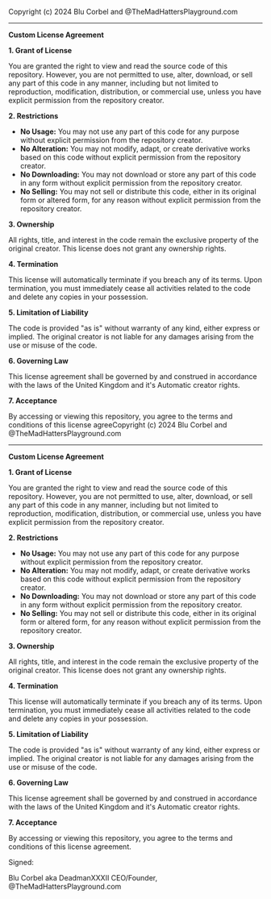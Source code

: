 Copyright (c) 2024 Blu Corbel and @TheMadHattersPlayground.com

---

**Custom License Agreement**

**1. Grant of License**

You are granted the right to view and read the source code of this repository. However, you are not permitted to use, alter, download, or sell any part of this code in any manner, including but not limited to reproduction, modification, distribution, or commercial use, unless you have explicit permission from the repository creator.

**2. Restrictions**

- **No Usage:** You may not use any part of this code for any purpose without explicit permission from the repository creator.
- **No Alteration:** You may not modify, adapt, or create derivative works based on this code without explicit permission from the repository creator.
- **No Downloading:** You may not download or store any part of this code in any form without explicit permission from the repository creator.
- **No Selling:** You may not sell or distribute this code, either in its original form or altered form, for any reason without explicit permission from the repository creator.

**3. Ownership**

All rights, title, and interest in the code remain the exclusive property of the original creator. This license does not grant any ownership rights.

**4. Termination**

This license will automatically terminate if you breach any of its terms. Upon termination, you must immediately cease all activities related to the code and delete any copies in your possession.

**5. Limitation of Liability**

The code is provided "as is" without warranty of any kind, either express or implied. The original creator is not liable for any damages arising from the use or misuse of the code.

**6. Governing Law**

This license agreement shall be governed by and construed in accordance with the laws of the United Kingdom and it's Automatic creator rights.

**7. Acceptance**

By accessing or viewing this repository, you agree to the terms and conditions of this license agreeCopyright (c) 2024 Blu Corbel and @TheMadHattersPlayground.com

---

**Custom License Agreement**

**1. Grant of License**

You are granted the right to view and read the source code of this repository. However, you are not permitted to use, alter, download, or sell any part of this code in any manner, including but not limited to reproduction, modification, distribution, or commercial use, unless you have explicit permission from the repository creator.

**2. Restrictions**

- **No Usage:** You may not use any part of this code for any purpose without explicit permission from the repository creator.
- **No Alteration:** You may not modify, adapt, or create derivative works based on this code without explicit permission from the repository creator.
- **No Downloading:** You may not download or store any part of this code in any form without explicit permission from the repository creator.
- **No Selling:** You may not sell or distribute this code, either in its original form or altered form, for any reason without explicit permission from the repository creator.

**3. Ownership**

All rights, title, and interest in the code remain the exclusive property of the original creator. This license does not grant any ownership rights.

**4. Termination**

This license will automatically terminate if you breach any of its terms. Upon termination, you must immediately cease all activities related to the code and delete any copies in your possession.

**5. Limitation of Liability**

The code is provided "as is" without warranty of any kind, either express or implied. The original creator is not liable for any damages arising from the use or misuse of the code.

**6. Governing Law**

This license agreement shall be governed by and construed in accordance with the laws of the United Kingdom and it's Automatic creator rights.

**7. Acceptance**

By accessing or viewing this repository, you agree to the terms and conditions of this license agreement.

Signed:

Blu Corbel
aka DeadmanXXXII
CEO/Founder,
@TheMadHattersPlayground.com


